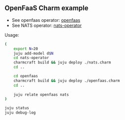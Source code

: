 ## OpenFaaS Charm example

* See openfaas operator: [openfaas](openfaas/)
* See NATS operator: [nats-operator](nats-operator/)

Usage:

```bash
(
    export N=20
    juju add-model d$N
    cd nats-operator
    charmcraft build && juju deploy ./nats.charm
    cd ..

    cd openfaas
    charmcraft build && juju deploy ./openfaas.charm 
    cd ..
    
    juju relate openfaas nats
)

juju status
juju debug-log
```
